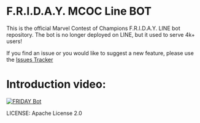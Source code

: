 # F.R.I.D.A.Y. MCOC Line BOT

This is the official Marvel Contest of Champions F.R.I.D.A.Y. LINE bot repository. The bot is no longer deployed on LINE, but it used to serve 4k+ users!

If you find an issue or you would like to suggest a new feature, please use the [Issues Tracker](https://github.com/slux83/friday-bot/issues)

# Introduction video:
[![FRIDAY Bot](http://img.youtube.com/vi/cIB2IJXwA0Q/0.jpg)](http://www.youtube.com/watch?v=cIB2IJXwA0Q "FRIDAY Line Bot for MCOC - Introduction")

LICENSE: Apache License 2.0
